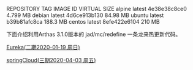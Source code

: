 

REPOSITORY          TAG           IMAGE ID          VIRTUAL SIZE
alpine              latest        4e38e38c8ce0      4.799 MB
debian              latest        4d6ce913b130      84.98 MB
ubuntu              latest        b39b81afc8ca      188.3 MB
centos              latest        8efe422e6104      210 MB

下面介绍利用Arthas 3.1.0版本的 jad/mc/redefine 一条龙来热更新代码。






[Eureka(二期2020-01-19 周日)](https://ke.qq.com/webcourse/398381/100558952#taid=4185733393159213&vid=5285890810766677952)

[springCloud(三期2020-04-03 周五)](https://ke.qq.com/webcourse/398381/101809137#taid=7879113209943085&vid=5285890805990925158) 

